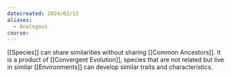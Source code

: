 ```yaml
---
datecreated: 2024/02/13
aliases:
  - Analogous
course:
---
```

[[Species]] can share similarities without sharing [[Common Ancestors]]. It is a product of [[Convergent Evolution]], species that are not related but live in similar [[Environments]] can develop similar traits and characteristics.
